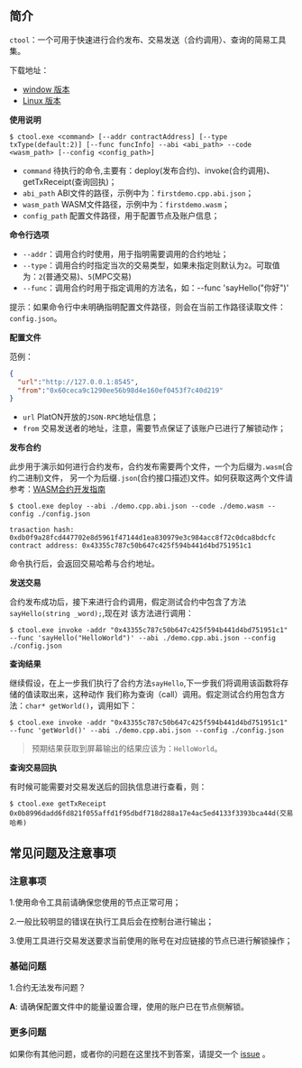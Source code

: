 
## 简介 

`ctool`：一个可用于快速进行合约发布、交易发送（合约调用）、查询的简易工具集。

下载地址：

* [window 版本](https://download.platon.network/ctool-windows-amd64.exe)
* [Linux 版本](https://download.platon.network/ctool-linux-amd64)

**使用说明**


```
$ ctool.exe <command> [--addr contractAddress] [--type txType(default:2)] [--func funcInfo] --abi <abi_path> --code <wasm_path> [--config <config_path>]
```

* `command` 待执行的命令,主要有：deploy(发布合约)、invoke(合约调用)、getTxReceipt(查询回执)；
* `abi_path` ABI文件的路径，示例中为：`firstdemo.cpp.abi.json`；
* `wasm_path` WASM文件路径，示例中为：`firstdemo.wasm`；
* `config_path` 配置文件路径，用于配置节点及账户信息；

**命令行选项**

* `--addr`：调用合约时使用，用于指明需要调用的合约地址；
* `--type`：调用合约时指定当次的交易类型，如果未指定则默认为`2`。可取值为：`2`(普通交易)、`5`(MPC交易)
* `--func`：调用合约时用于指定调用的方法名，如：--func 'sayHello("你好")'

提示：如果命令行中未明确指明配置文件路径，则会在当前工作路径读取文件：`config.json`。 

**配置文件**

范例：


```JSON
{
  "url":"http://127.0.0.1:8545",
  "from":"0x60ceca9c1290ee56b98d4e160ef0453f7c40d219"
}
```

- `url` PlatON开放的`JSON-RPC`地址信息； 
- `from` 交易发送者的地址，注意，需要节点保证了该账户已进行了解锁动作；

**发布合约**

此步用于演示如何进行合约发布，合约发布需要两个文件，一个为后缀为`.wasm`(合约二进制)文件，
另一个为后缀`.json`(合约接口描述)文件。如何获取这两个文件请参考：[WASM合约开发指南](/zh-cn/development/[Chinese-Simplified]-Wasm合约开发指南.md)


```shell
$ ctool.exe deploy --abi ./demo.cpp.abi.json --code ./demo.wasm --config ./config.json
```


```
trasaction hash: 0xdb0f9a28fcd447702e8d5961f47144d1ea830979e3c984acc8f72c0dca8bdcfc
contract address: 0x43355c787c50b647c425f594b441d4bd751951c1
```

命令执行后，会返回交易哈希与合约地址。

**发送交易**

合约发布成功后，接下来进行合约调用，假定测试合约中包含了方法`sayHello(string _word);`,现在对
该方法进行调用：


```shell 
$ ctool.exe invoke -addr "0x43355c787c50b647c425f594b441d4bd751951c1" --func 'sayHello("HelloWorld")' --abi ./demo.cpp.abi.json --config ./config.json
```

**查询结果**

继续假设，在上一步我们执行了合约方法`sayHello`,下一步我们将调用该函数将存储的值读取出来，这种动作
我们称为查询（call）调用。假定测试合约用包含方法：`char* getWorld()`，调用如下：


```shell 
$ ctool.exe invoke -addr "0x43355c787c50b647c425f594b441d4bd751951c1" --func 'getWorld()' --abi ./demo.cpp.abi.json --config ./config.json
```

> 预期结果获取到屏幕输出的结果应该为：`HelloWorld`。

**查询交易回执**

有时候可能需要对交易发送后的回执信息进行查看，则：


```shell 
$ ctool.exe getTxReceipt 0x0b8996dadd6fd821f055affd1f95dbdf718d288a17e4ac5ed4133f3393bca44d(交易哈希)
```


## 常见问题及注意事项

### 注意事项

1.使用命令工具前请确保您使用的节点正常可用；

2.一般比较明显的错误在执行工具后会在控制台进行输出；

3.使用工具进行交易发送要求当前使用的账号在对应链接的节点已进行解锁操作；

### 基础问题

1.合约无法发布问题？

**A**: 请确保配置文件中的能量设置合理，使用的账户已在节点侧解锁。


### 更多问题

如果你有其他问题，或者你的问题在这里找不到答案，请提交一个 [issue](https://github.com/PlatONnetwork/PlatON-Go/issues/new) 。














